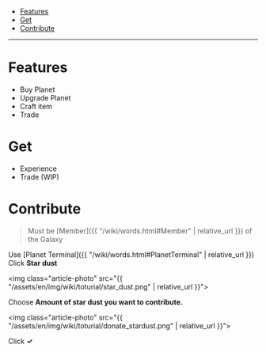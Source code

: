 - [Features](#features)
- [Get](#get)
- [Contribute](#contribute)
  
---

# Features

- Buy Planet
- Upgrade Planet
- Craft item
- Trade

# Get

- Experience
- Trade (WIP)

# Contribute

> Must be [Member]({{ "/wiki/words.html#Member" | relative_url }}) of the Galaxy

Use [Planet Terminal]({{ "/wiki/words.html#PlanetTerminal" | relative_url }})  
Click **Star dust**  

<img class="article-photo" src="{{ "/assets/en/img/wiki/toturial/star_dust.png" | relative_url }}">

Choose **Amount of star dust you want to contribute.**  

<img class="article-photo" src="{{ "/assets/en/img/wiki/toturial/donate_stardust.png" | relative_url }}">

Click **✓**
